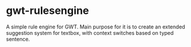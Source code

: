 gwt-rulesengine
===============

A simple rule engine for GWT.
Main purpose for it is to create an extended suggestion system for textbox, with context switches based
on typed sentence.
